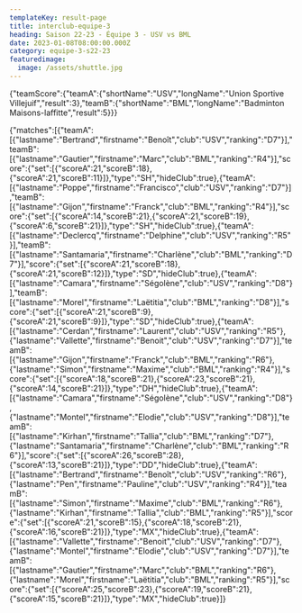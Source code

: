 ```yaml
---
templateKey: result-page
title: interclub-equipe-3
heading: Saison 22-23 - Équipe 3 - USV vs BML
date: 2023-01-08T08:00:00.000Z
category: equipe-3-s22-23
featuredimage:
  image: /assets/shuttle.jpg
---
```


<teamscoreboard>{"teamScore":{"teamA":{"shortName":"USV","longName":"Union Sportive Villejuif","result":3},"teamB":{"shortName":"BML","longName":"Badminton Maisons-laffitte","result":5}}}</teamscoreboard>

<scoreboard>{"matches":[{"teamA":[{"lastname":"Bertrand","firstname":"Benoît","club":"USV","ranking":"D7"}],"teamB":[{"lastname":"Gautier","firstname":"Marc","club":"BML","ranking":"R4"}],"score":{"set":[{"scoreA":21,"scoreB":18},{"scoreA":21,"scoreB":11}]},"type":"SH","hideClub":true},{"teamA":[{"lastname":"Poppe","firstname":"Francisco","club":"USV","ranking":"D7"}],"teamB":[{"lastname":"Gijon","firstname":"Franck","club":"BML","ranking":"R4"}],"score":{"set":[{"scoreA":14,"scoreB":21},{"scoreA":21,"scoreB":19},{"scoreA":6,"scoreB":21}]},"type":"SH","hideClub":true},{"teamA":[{"lastname":"Declercq","firstname":"Delphine","club":"USV","ranking":"R5"}],"teamB":[{"lastname":"Santamaria","firstname":"Charlène","club":"BML","ranking":"D7"}],"score":{"set":[{"scoreA":21,"scoreB":18},{"scoreA":21,"scoreB":12}]},"type":"SD","hideClub":true},{"teamA":[{"lastname":"Camara","firstname":"Ségolène","club":"USV","ranking":"D8"}],"teamB":[{"lastname":"Morel","firstname":"Laëtitia","club":"BML","ranking":"D8"}],"score":{"set":[{"scoreA":21,"scoreB":9},{"scoreA":21,"scoreB":9}]},"type":"SD","hideClub":true},{"teamA":[{"lastname":"Cerdan","firstname":"Laurent","club":"USV","ranking":"R5"},{"lastname":"Vallette","firstname":"Benoit","club":"USV","ranking":"D7"}],"teamB":[{"lastname":"Gijon","firstname":"Franck","club":"BML","ranking":"R6"},{"lastname":"Simon","firstname":"Maxime","club":"BML","ranking":"R4"}],"score":{"set":[{"scoreA":18,"scoreB":21},{"scoreA":23,"scoreB":21},{"scoreA":14,"scoreB":21}]},"type":"DH","hideClub":true},{"teamA":[{"lastname":"Camara","firstname":"Ségolène","club":"USV","ranking":"D8"},{"lastname":"Montel","firstname":"Elodie","club":"USV","ranking":"D8"}],"teamB":[{"lastname":"Kirhan","firstname":"Tallia","club":"BML","ranking":"D7"},{"lastname":"Santamaria","firstname":"Charlène","club":"BML","ranking":"R6"}],"score":{"set":[{"scoreA":26,"scoreB":28},{"scoreA":13,"scoreB":21}]},"type":"DD","hideClub":true},{"teamA":[{"lastname":"Bertrand","firstname":"Benoît","club":"USV","ranking":"R6"},{"lastname":"Pen","firstname":"Pauline","club":"USV","ranking":"R4"}],"teamB":[{"lastname":"Simon","firstname":"Maxime","club":"BML","ranking":"R6"},{"lastname":"Kirhan","firstname":"Tallia","club":"BML","ranking":"R5"}],"score":{"set":[{"scoreA":21,"scoreB":15},{"scoreA":18,"scoreB":21},{"scoreA":16,"scoreB":21}]},"type":"MX","hideClub":true},{"teamA":[{"lastname":"Vallette","firstname":"Benoit","club":"USV","ranking":"D7"},{"lastname":"Montel","firstname":"Elodie","club":"USV","ranking":"D7"}],"teamB":[{"lastname":"Gautier","firstname":"Marc","club":"BML","ranking":"R6"},{"lastname":"Morel","firstname":"Laëtitia","club":"BML","ranking":"R5"}],"score":{"set":[{"scoreA":25,"scoreB":23},{"scoreA":19,"scoreB":21},{"scoreA":15,"scoreB":21}]},"type":"MX","hideClub":true}]}</scoreboard>